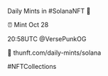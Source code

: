 Daily Mints in #SolanaNFT 🚀

⏰ Mint Oct 28

20:58UTC @VersePunkOG

🔗 thunft.com/daily-mints/solana

#NFTCollections
